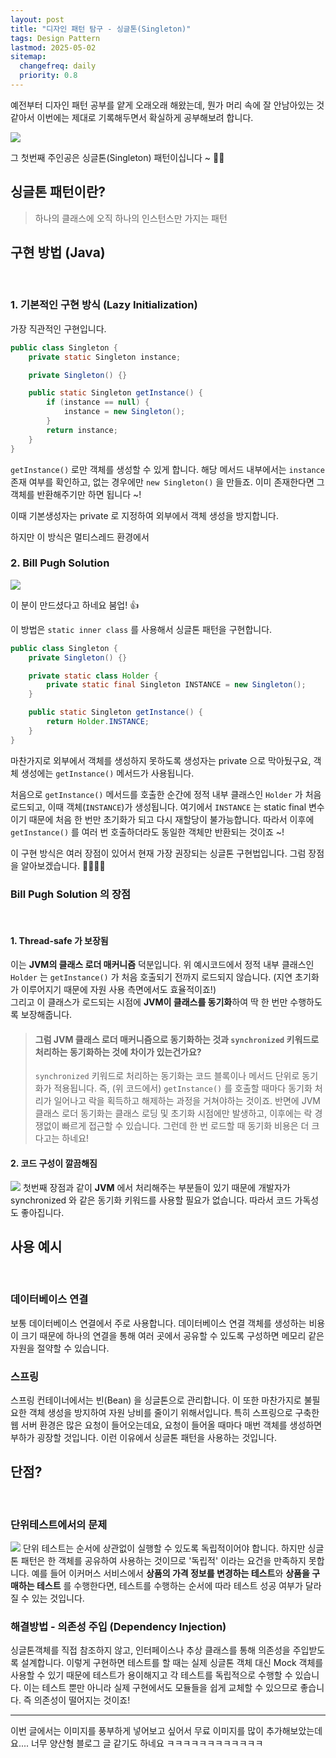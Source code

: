 ```yaml
---
layout: post
title: "디자인 패턴 탐구 - 싱글톤(Singleton)"
tags: Design Pattern
lastmod: 2025-05-02
sitemap:
  changefreq: daily
  priority: 0.8
---
```


예전부터 디자인 패턴 공부를 얕게 오래오래 해왔는데, 뭔가 머리 속에 잘 안남아있는 것 같아서 이번에는 제대로 기록해두면서 확실하게 공부해보려 합니다.

![](https://velog.velcdn.com/images/adorableco/post/f7900c88-8aee-44d6-a7bb-89f62ab0ef89/image.png)

그 첫번째 주인공은 싱글톤(Singleton) 패턴이십니다 ~ 🎊👏

## 싱글톤 패턴이란?

> 하나의 클래스에 오직 하나의 인스턴스만 가지는 패턴

## 구현 방법 (Java)

&nbsp;

### 1. 기본적인 구현 방식 (Lazy Initialization)

가장 직관적인 구현입니다.

```Java
public class Singleton {
    private static Singleton instance;

    private Singleton() {}

    public static Singleton getInstance() {
        if (instance == null) {
            instance = new Singleton();
        }
        return instance;
    }
}
```

`getInstance()` 로만 객체를 생성할 수 있게 합니다. 해당 메서드 내부에서는 `instance` 존재 여부를 확인하고, 없는 경우에만 `new Singleton()` 을 만들죠. 이미 존재한다면 그 객체를 반환해주기만 하면 됩니다 ~!

이때 기본생성자는 private 로 지정하여 외부에서 객체 생성을 방지합니다.

하지만 이 방식은 멀티스레드 환경에서

### 2. Bill Pugh Solution

![](https://www.cs.umd.edu/~pugh/bill.jpg)

이 분이 만드셨다고 하네요 붐업! 👍

이 방법은 `static inner class` 를 사용해서 싱글톤 패턴을 구현합니다.

```Java
public class Singleton {
    private Singleton() {}

    private static class Holder {
        private static final Singleton INSTANCE = new Singleton();
    }

    public static Singleton getInstance() {
        return Holder.INSTANCE;
    }
}
```

마찬가지로 외부에서 객체를 생성하지 못하도록 생성자는 private 으로 막아뒀구요, 객체 생성에는 `getInstance()` 메서드가 사용됩니다.

처음으로 `getInstance()` 메서드를 호출한 순간에 정적 내부 클래스인 `Holder` 가 처음 로드되고, 이때 객체(`INSTANCE`)가 생성됩니다. 여기에서 `INSTANCE` 는 static final 변수이기 때문에 처음 한 번만 초기화가 되고 다시 재할당이 불가능합니다. 따라서 이후에 `getInstance()` 를 여러 번 호출하더라도 동일한 객체만 반환되는 것이죠 ~!

이 구현 방식은 여러 장점이 있어서 현재 가장 권장되는 싱글톤 구현법입니다. 그럼 장점을 알아보겠습니다. 🏃‍♀️🏃‍♀️

### Bill Pugh Solution 의 장점

&nbsp;

#### 1. Thread-safe 가 보장됨

이는 **JVM의 클래스 로더 매커니즘** 덕분입니다. 위 예시코드에서 정적 내부 클래스인 `Holder` 는 `getInstance()` 가 처음 호출되기 전까지 로드되지 않습니다. (지연 초기화가 이루어지기 때문에 자원 사용 측면에서도 효율적이죠!)  
그리고 이 클래스가 로드되는 시점에 **JVM이 클래스를 동기화**하여 딱 한 번만 수행하도록 보장해줍니다.

> #### 그럼 JVM 클래스 로더 매커니즘으로 동기화하는 것과 `synchronized` 키워드로 처리하는 동기화하는 것에 차이가 있는건가요?
>
> `synchronized` 키워드로 처리하는 동기화는 코드 블록이나 메서드 단위로 동기화가 적용됩니다. 즉, (위 코드에서) `getInstance()` 를 호출할 때마다 동기화 처리가 일어나고 락을 획득하고 해제하는 과정을 거쳐야하는 것이죠. 반면에 JVM 클래스 로더 동기화는 클래스 로딩 및 초기화 시점에만 발생하고, 이후에는 락 경쟁없이 빠르게 접근할 수 있습니다. 그런데 한 번 로드할 때 동기화 비용은 더 크다고는 하네요!

#### 2. 코드 구성이 깔끔해짐

![](https://cdn.pixabay.com/photo/2017/09/29/15/42/cleanliness-2799475_1280.jpg)
첫번째 장점과 같이 **JVM** 에서 처리해주는 부분들이 있기 때문에 개발자가 synchronized 와 같은 동기화 키워드를 사용할 필요가 없습니다. 따라서 코드 가독성도 좋아집니다.

## 사용 예시

&nbsp;

### 데이터베이스 연결

보통 데이터베이스 연결에서 주로 사용합니다. 데이터베이스 연결 객체를 생성하는 비용이 크기 때문에 하나의 연결을 통해 여러 곳에서 공유할 수 있도록 구성하면 메모리 같은 자원을 절약할 수 있습니다.

### 스프링

스프링 컨테이너에서는 빈(Bean) 을 싱글톤으로 관리합니다. 이 또한 마찬가지로 불필요한 객체 생성을 방지하여 자원 낭비를 줄이기 위해서입니다. 특히 스프링으로 구축한 웹 서버 환경은 많은 요청이 들어오는데요, 요청이 들어올 때마다 매번 객체를 생성하면 부하가 굉장할 것입니다. 이런 이유에서 싱글톤 패턴을 사용하는 것입니다.

## 단점?

&nbsp;

### 단위테스트에서의 문제

![](https://cdn.pixabay.com/photo/2017/06/28/10/53/board-2450236_1280.jpg)
단위 테스트는 순서에 상관없이 실행할 수 있도록 독립적이어야 합니다. 하지만 싱글톤 패턴은 한 객체를 공유하여 사용하는 것이므로 '독립적' 이라는 요건을 만족하지 못합니다. 예를 들어 이커머스 서비스에서 **상품의 가격 정보를 변경하는 테스트**와 **상품을 구매하는 테스트** 를 수행한다면, 테스트를 수행하는 순서에 따라 테스트 성공 여부가 달라질 수 있는 것입니다.

### 해결방법 - 의존성 주입 (Dependency Injection)

싱글톤객체를 직접 참조하지 않고, 인터페이스나 추상 클래스를 통해 의존성을 주입받도록 설계합니다. 이렇게 구현하면 테스트를 할 때는 실제 싱글톤 객체 대신 Mock 객체를 사용할 수 있기 때문에 테스트가 용이해지고 각 테스트를 독립적으로 수행할 수 있습니다.
이는 테스트 뿐만 아니라 실제 구현에서도 모듈들을 쉽게 교체할 수 있으므로 좋습니다. 즉 의존성이 떨어지는 것이죠!

---

이번 글에서는 이미지를 풍부하게 넣어보고 싶어서 무료 이미지를 많이 추가해보았는데요.... 너무 양산형 블로그 글 같기도 하네요 ㅋㅋㅋㅋㅋㅋㅋㅋㅋㅋㅋㅋ
